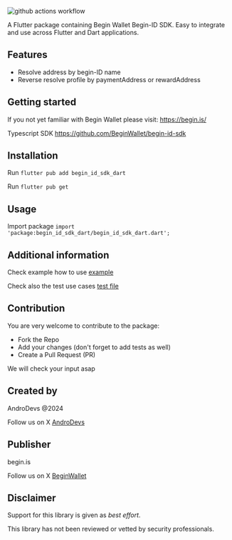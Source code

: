 ![github actions workflow](https://github.com/BeginWallet/begin-id-sdk-dart/actions/workflows/main.yml/badge.svg)

A Flutter package containing Begin Wallet Begin-ID SDK. Easy to integrate and use across Flutter and Dart applications. 

## Features

- Resolve address by begin-ID name
- Reverse resolve profile by paymentAddress or rewardAddress

## Getting started

If you not yet familiar with Begin Wallet please visit:
https://begin.is/

Typescript SDK
https://github.com/BeginWallet/begin-id-sdk

## Installation

Run `flutter pub add begin_id_sdk_dart`

Run `flutter pub get`

## Usage

Import package `import 'package:begin_id_sdk_dart/begin_id_sdk_dart.dart';`

## Additional information

Check example how to use [example](example/README.md)

Check also the test use cases [test file](test/begin_id_sdk_dart_test.dart)

## Contribution

You are very welcome to contribute to the package:

- Fork the Repo
- Add your changes (don't forget to add tests as well)
- Create a Pull Request (PR)

We will check your input asap

## Created by

AndroDevs @2024

Follow us on X [AndroDevs](https://x.com/AndroDevs)

## Publisher

begin.is

Follow us on X [BeginWallet](https://x.com/BeginWallet)

## Disclaimer

Support for this library is given as _best effort_.

This library has not been reviewed or vetted by security professionals.
